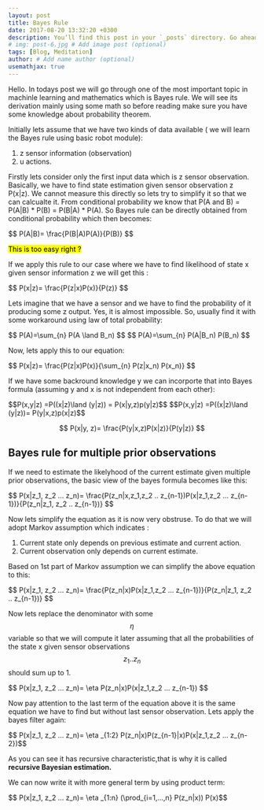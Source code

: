 ```yaml
---
layout: post
title: Bayes Rule
date: 2017-08-20 13:32:20 +0300
description: You’ll find this post in your `_posts` directory. Go ahead and edit it and re-build the site to see your changes. # Add post description (optional)
# img: post-6.jpg # Add image post (optional)
tags: [Blog, Meditation]
author: # Add name author (optional)
usemathjax: true
---
```


<p>
Hello. In todays post we will go through one of the most important topic in machinle learning and mathematics which is Bayes 
rule. We will see its derivation mainly using some math so before reading make sure you have some knowledge about probability 
theorem. 
</p>

Initially lets assume that we have two kinds of data available ( we will learn the Bayes rule using  basic robot module):
1. z sensor information (observation)
2. u actions.
<p>
Firstly lets consider only the first input data which is z sensor observation. Basically, we have to find state estimation 
given sensor observation z P(x|z). We cannot measure this directly so lets try to simplify it so that we can calcualte it. 
From conditional probability we know that P(A and B) = P(A|B) * P(B) = P(B|A) * P(A). So Bayes rule can be directly obtained 
from conditional probability which then becomes:
</p>
<p>
$$ P(A|B)= \frac{P(B|A)P(A)}{P(B)} $$
</p>

<mark>
This is too easy right  ?
</mark>

<p>
If we apply this rule to our case where we have to find likelihood of state x given sensor information z 
we will get this : 
</p>
<p>
$$ P(x|z)= \frac{P(z|x)P(x)}{P(z)} $$
</p>

Lets imagine that we have a sensor and we have to find the probability of it producing some z output. 
Yes, it is almost impossible. So, usually find it with some workaround using law of total probability:

<p>
  $$ P(A)=\sum_{n} P(A \land B_n) $$
  $$ P(A)=\sum_{n} P(A|B_n) P(B_n) $$
</p>

Now, lets apply this to our equation:
<p>
  $$ P(x|z)= \frac{P(z|x)P(x)}{\sum_{n} P(z|x_n) P(x_n)} $$
</p>


If we have some backround knowledge y we can incorporte that into Bayes formula (assuming y and x is not independent from each other):
<p>
  $$P(x,y|z) =P((x|z)\land (y|z)) = P(x|y,z)p(y|z)$$
  $$P(x,y|z) =P((x|z)\land (y|z))= P(y|x,z)p(x|z)$$

  $$ P(x|y, z)= \frac{P(y|x,z)P(x|z)}{P(y|z)} $$
</p>


<h2> Bayes rule for multiple prior observations </h2>
If we need to estimate the likelyhood of the current estimate given multiple prior observations, 
the basic view of the bayes formula becomes like this:
<p>
$$ P(x|z_1, z_2 ... z_n)= \frac{P(z_n|x,z_1,z_2 .. z_{n-1})P(x|z_1,z_2 ... z_{n-1})}{P(z_n|z_1, z_2 .. z_{n-1})} $$
</p>

Now lets simplify the equation as it is now very obstruse. To do that we will adopt Markov assumption which indicates : 
1. Current state only depends on previous estimate and current action.
2. Current observation only depends on current estimate.

Based on 1st part of Markov assumption we can simplify the above equation to this:
<p>
$$ P(x|z_1, z_2 ... z_n)= \frac{P(z_n|x)P(x|z_1,z_2 ... z_{n-1})}{P(z_n|z_1, z_2 .. z_{n-1})} $$
</p>

Now lets replace the denominator with some $$\eta$$ variable so that we will compute it later assuming that all the
probabilities of the state x given sensor observations $$z_1 .. z_n$$ should sum up to 1.

<p>
  $$ P(x|z_1, z_2 ... z_n)= \eta P(z_n|x)P(x|z_1,z_2 ... z_{n-1}) $$
</p>

Now pay attention to the last term of the equation above it is the same equation we have to find but without last sensor observation. Lets apply the bayes filter again:


<p>
  $$ P(x|z_1, z_2 ... z_n)= \eta _{1:2}  P(z_n|x)P(z_{n-1}|x)P(x|z_1,z_2 ... z_{n-2})$$
</p>


As you can see it has recursive characteristic,that is why it is called <b> recursive Bayesian estimation. </b>

We can now write it with more general term by using product term:

<p>
  $$ P(x|z_1, z_2 ... z_n)= \eta _{1:n} (\prod_{i=1,...,n} P(z_n|x)) P(x)$$
</p>